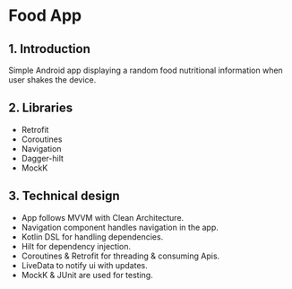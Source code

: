 # Food App

## 1. Introduction
Simple Android app displaying a random food nutritional information when user shakes the device.

## 2. Libraries
- Retrofit
- Coroutines
- Navigation
- Dagger-hilt
- MockK


## 3. Technical design
- App follows MVVM with Clean Architecture.
- Navigation component handles navigation in the app.
- Kotlin DSL for handling dependencies.
- Hilt for dependency injection.
- Coroutines & Retrofit for threading & consuming Apis.
- LiveData to notify ui with updates.
- MockK & JUnit are used for testing.

